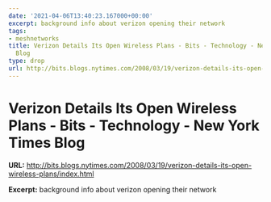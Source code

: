 ```yaml
---
date: '2021-04-06T13:40:23.167000+00:00'
excerpt: background info about verizon opening their network
tags:
- meshnetworks
title: Verizon Details Its Open Wireless Plans - Bits - Technology - New York Times
  Blog
type: drop
url: http://bits.blogs.nytimes.com/2008/03/19/verizon-details-its-open-wireless-plans/index.html
---
```


# Verizon Details Its Open Wireless Plans - Bits - Technology - New York Times Blog

**URL:** http://bits.blogs.nytimes.com/2008/03/19/verizon-details-its-open-wireless-plans/index.html

**Excerpt:** background info about verizon opening their network
